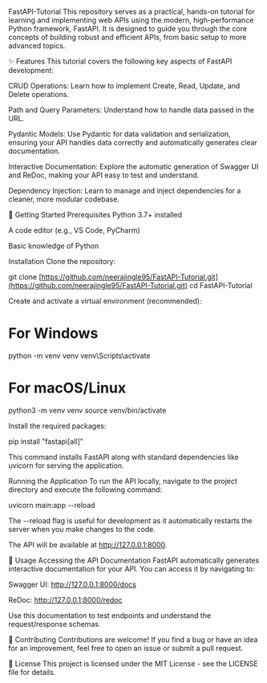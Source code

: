 FastAPI-Tutorial
This repository serves as a practical, hands-on tutorial for learning and implementing web APIs using the modern, high-performance Python framework, FastAPI. It is designed to guide you through the core concepts of building robust and efficient APIs, from basic setup to more advanced topics.

✨ Features
This tutorial covers the following key aspects of FastAPI development:

CRUD Operations: Learn how to implement Create, Read, Update, and Delete operations.

Path and Query Parameters: Understand how to handle data passed in the URL.

Pydantic Models: Use Pydantic for data validation and serialization, ensuring your API handles data correctly and automatically generates clear documentation.

Interactive Documentation: Explore the automatic generation of Swagger UI and ReDoc, making your API easy to test and understand.

Dependency Injection: Learn to manage and inject dependencies for a cleaner, more modular codebase.

🚀 Getting Started
Prerequisites
Python 3.7+ installed

A code editor (e.g., VS Code, PyCharm)

Basic knowledge of Python

Installation
Clone the repository:

git clone [https://github.com/neerajingle95/FastAPI-Tutorial.git](https://github.com/neerajingle95/FastAPI-Tutorial.git)
cd FastAPI-Tutorial

Create and activate a virtual environment (recommended):

# For Windows
python -m venv venv
venv\Scripts\activate

# For macOS/Linux
python3 -m venv venv
source venv/bin/activate

Install the required packages:

pip install "fastapi[all]"

This command installs FastAPI along with standard dependencies like uvicorn for serving the application.

Running the Application
To run the API locally, navigate to the project directory and execute the following command:

uvicorn main:app --reload

The --reload flag is useful for development as it automatically restarts the server when you make changes to the code.

The API will be available at http://127.0.0.1:8000.

📖 Usage
Accessing the API Documentation
FastAPI automatically generates interactive documentation for your API. You can access it by navigating to:

Swagger UI: http://127.0.0.1:8000/docs

ReDoc: http://127.0.0.1:8000/redoc

Use this documentation to test endpoints and understand the request/response schemas.

🤝 Contributing
Contributions are welcome! If you find a bug or have an idea for an improvement, feel free to open an issue or submit a pull request.

📄 License
This project is licensed under the MIT License - see the LICENSE file for details.
